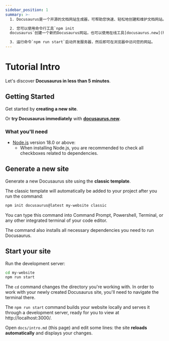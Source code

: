 ```yaml
---
sidebar_position: 1
summary: >-
  1. Docusaurus是一个开源的文档网站生成器，可帮助您快速、轻松地创建和维护文档网站。

  2. 您可以使用命令行工具`npm init
  docusaurus`创建一个新的Docusaurus网站，也可以使用在线工具[docusaurus.new](https://docusaurus.new)创建一个新的Docusaurus网站。

  3. 运行命令`npm run start`启动开发服务器，然后即可在浏览器中访问您的网站。
---
```


# Tutorial Intro

Let's discover **Docusaurus in less than 5 minutes**.

## Getting Started

Get started by **creating a new site**.

Or **try Docusaurus immediately** with **[docusaurus.new](https://docusaurus.new)**.

### What you'll need

- [Node.js](https://nodejs.org/en/download/) version 18.0 or above:
  - When installing Node.js, you are recommended to check all checkboxes related to dependencies.

## Generate a new site

Generate a new Docusaurus site using the **classic template**.

The classic template will automatically be added to your project after you run the command:

```bash
npm init docusaurus@latest my-website classic
```

You can type this command into Command Prompt, Powershell, Terminal, or any other integrated terminal of your code editor.

The command also installs all necessary dependencies you need to run Docusaurus.

## Start your site

Run the development server:

```bash
cd my-website
npm run start
```

The `cd` command changes the directory you're working with. In order to work with your newly created Docusaurus site, you'll need to navigate the terminal there.

The `npm run start` command builds your website locally and serves it through a development server, ready for you to view at http://localhost:3000/.

Open `docs/intro.md` (this page) and edit some lines: the site **reloads automatically** and displays your changes.
